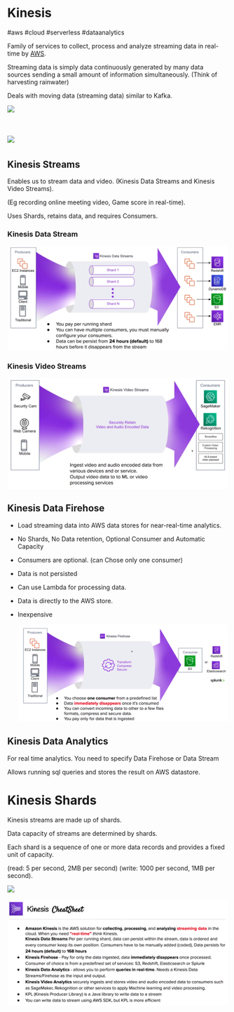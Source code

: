 # Kinesis
#aws #cloud #serverless #dataanalytics 

Family of services to collect, process and analyze streaming data in real-time by [AWS](-=%20AWS%20=-/AWS.md).

  

Streaming data is simply data continuously generated by many data sources sending a small amount of information simultaneously. (Think of harvesting rainwater)

  

Deals with moving data (streaming data) similar to Kafka.  

  
  

![](https://lh3.googleusercontent.com/fqvPvTF6jvixi1dlnkoD1ownxLkJ4b6HO0PNA-PlkpBL8oKeMh1fR-VEQemZQrlDuVSShMgUTHhLS35knJ_c2meCBddV6Ye71wJvq9gVVM0l69UjO9voJKltwrGhmccYH6K20O5Vl12If1GGnWMl-A)

# ![](https://lh3.googleusercontent.com/7awo3t9K42epjV4VL7EpB-A4WTwaQA_wfGyqZb_OpOhceDwOqin6cqEn6HC04rxs9DHf15TSeY74xK2ErVS5nelWilvrZjDUgRiftJTtge379QoL0xYvkNVD-XPpIid4JzPRi6nXKGAtFDVMyVKGcQ)

  

## Kinesis Streams

Enables us to stream data and video. (Kinesis Data Streams and Kinesis Video Streams).

(Eg recording online meeting video, Game score in real-time).

Uses Shards, retains data, and requires Consumers.

### Kinesis Data Stream
  
![Pasted image 20220724152204](-=%20AWS%20=-/--%20Application%20Integration%20--/Pasted%20image%2020220724152204.png)

### Kinesis Video Streams
![Pasted image 20220724152502](-=%20AWS%20=-/--%20Application%20Integration%20--/Pasted%20image%2020220724152502.png)

## Kinesis Data Firehose

- Load streaming data into AWS data stores for near-real-time analytics.  
- No Shards, No Data retention, Optional Consumer and Automatic Capacity
- Consumers are optional. (can Chose only one consumer)
- Data is not persisted
- Can use Lambda for processing data.
- Data is directly to the AWS store.
- Inexpensive

  ![Pasted image 20220724152311](-=%20AWS%20=-/--%20Application%20Integration%20--/Pasted%20image%2020220724152311.png)
  
  
  

## Kinesis Data Analytics

For real time analytics. You need to specify Data Firehose or Data Stream

Allows running sql queries and stores the result on AWS datastore.

  
  

# Kinesis Shards

Kinesis streams are made up of shards.

Data capacity of streams are determined by shards.

Each shard is a sequence of one or more data records and provides a fixed unit of capacity.

(read: 5 per second, 2MB per second) (write: 1000 per second, 1MB per second).

  

![](https://lh3.googleusercontent.com/9ULTmqXp9GDk4KADSNA8kaRFIRVcP7hTd4S2N__eBiMd8Ks_L1JbuN4GXf6KQ-8_U81aSy4k646YU4LL_NroE6axjaTS5WfOaDQ9SpVs_jFYEmzb52LxHK_cGdDNBo_9YxnmMJ_GoBZzzYCXfqc_Jw)

  


![Pasted image 20220724152615](-=%20AWS%20=-/--%20Application%20Integration%20--/Pasted%20image%2020220724152615.png)